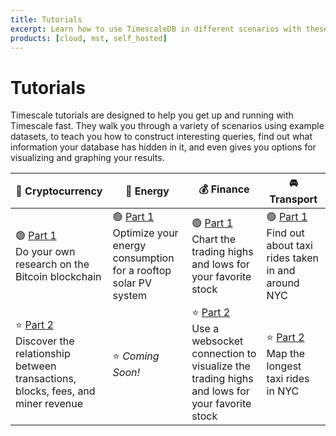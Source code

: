 ```yaml
---
title: Tutorials
excerpt: Learn how to use TimescaleDB in different scenarios with these step-by-step tutorials
products: [cloud, mst, self_hosted]
---
```


# Tutorials

Timescale tutorials are designed to help you get up and running with Timescale
fast. They walk you through a variety of scenarios using example datasets, to
teach you how to construct interesting queries, find out what information your
database has hidden in it, and even gives you options for visualizing and
graphing your results.

|&#x1F510; Cryptocurrency|&#x1F50B; Energy|&#x1F4B0; Finance|&#x1F698; Transport|
|-|-|-|-|
|&#x1F7E2; [Part 1][beginner-crypto]<br/>Do your own research on the Bitcoin blockchain|&#x1F7E2; [Part 1][beginner-energy]<br/>Optimize your energy consumption for a rooftop solar PV system|&#x1F7E2; [Part 1][beginner-finance]<br/>Chart the trading highs and lows for your favorite stock|&#x1F7E2; [Part 1][beginner-fleet]<br/>Find out about taxi rides taken in and around NYC|
|&#x2B50; [Part 2][intermediate-crypto] <br/>Discover the relationship between transactions, blocks, fees, and miner revenue|&#x2B50; *Coming Soon!*|&#x2B50; [Part 2][advanced-finance]<br/>Use a websocket connection to visualize the trading highs and lows for your favorite stock|&#x2B50; [Part 2][intermediate-fleet]<br/>Map the longest taxi rides in NYC|

[beginner-fleet]: /tutorials/:currentVersion:/nyc-taxi-cab/
[beginner-finance]: /tutorials/:currentVersion:/financial-tick-data/
[beginner-crypto]: /tutorials/:currentVersion:/blockchain-query/
[beginner-energy]: /tutorials/:currentVersion:/energy-data/
[intermediate-fleet]: /tutorials/:currentVersion:/nyc-taxi-geospatial/
[intermediate-crypto]: /tutorials/:currentVersion:/blockchain-analyze/
[advanced-finance]: /tutorials/:currentVersion:/financial-ingest-real-time/
